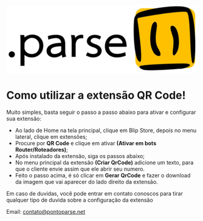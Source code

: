 

![N|Solid](https://raw.githubusercontent.com/Wilkor/img-clonebots/main/logoParseHorizontal.jpeg)


# Como utilizar a extensão QR Code!

Muito simples, basta seguir o passo a passo abaixo para ativar e configurar sua extensão:

 - Ao lado de Home na tela principal, clique em Blip Store, depois no menu lateral, clique em extensões;
 - Procure por **QR Code** e clique em ativar **(Ativar em bots Router/Roteadores)**;
 - Após instalado da extensão, siga os passos abaixo;
 - No menu principal da extensão **(Criar QrCode)** adicione um texto, para que o cliente envie assim que ele abrir seu numero.
 - Feito o passo acima, é só clicar em **Gerar QrCode**  e fazer o download da imagem que vai aparecer do lado direito da extensão.


Em caso de duvidas, você pode entrar em contato conoscos para tirar qualquer tipo de duvida sobre a configuração da extensão
 
 Email: contato@pontoparse.net
